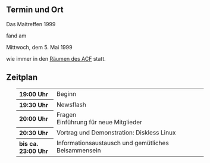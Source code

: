 <h2>Termin und Ort</h2>
 <p>
 Das Maitreffen 1999 
 
 fand am 
 </p>
 Mittwoch, dem 5. Mai 1999
 <p> wie immer in den <a href="/Treffen/Treffpunkt/">Räumen des ACF</a> statt.</p>
 <h2>Zeitplan</h2>
 <table width="100%" align="center" style="margin-left:20pt;">
 <tr>
	 <th align="left" width="20%">19:00 Uhr</th>
	 <td align="left" width="80%">Beginn</td>
	</tr>
 <tr>
	 <th align="left" width="20%">19:30 Uhr</th>
	 <td align="left" width="80%">Newsflash</td>
	</tr>
 <tr>
	 <th align="left" width="20%">20:00 Uhr</th>
	 <td align="left" width="80%">Fragen<br>Einführung für neue Mitglieder</td>
	</tr>
 <tr>
	 <th align="left" width="20%">20:30 Uhr</th>
	 <td align="left" width="80%">Vortrag und Demonstration: Diskless Linux</td>
	</tr>
 <tr>
	 <th align="left" width="20%">bis ca. 23:00 Uhr</th>
	 <td align="left" width="80%">Informationsaustausch und gemütliches Beisammensein</td>
	</tr>
 </table>